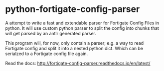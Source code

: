# python-fortigate-config-parser
A attempt to write a fast and extendable parser for Fortigate Config Files in python. It will use custom python parser
to split the config into chunks that will get parsed by an antlr generated parser.

This program will, for now, only contain a parser; e.g. a way to read Fortigate config and split it into a nested
python dict. Which can be serialzed to a Fortigate config file again.

Read the docs: http://fortigate-config-parser.readthedocs.io/en/latest/

